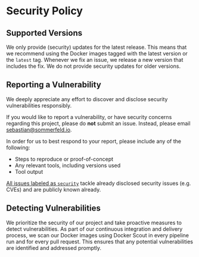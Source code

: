 # Security Policy

## Supported Versions

We only provide (security) updates for the latest release. This means that we recommend using the Docker images tagged with the latest version or the `latest` tag. Whenever we fix an issue, we release a new version that includes the fix. We do not provide security updates for older versions.

## Reporting a Vulnerability

We deeply appreciate any effort to discover and disclose security vulnerabilities responsibly.

If you would like to report a vulnerability, or have security concerns regarding this project, please do **not** submit an issue. Instead, please email <sebastian@sommerfeld.io>.

In order for us to best respond to your report, please include any of the following:

- Steps to reproduce or proof-of-concept
- Any relevant tools, including versions used
- Tool output

[All issues labeled as `security`](https://github.com/sommerfeld-io/configs-homelab/issues?q=is%3Aissue+label%3Asecurity%2Crisk+is%3Aopen) tackle already disclosed security issues (e.g. CVEs) and are publicly known already.

## Detecting Vulnerabilities

We prioritize the security of our project and take proactive measures to detect vulnerabilities. As part of our continuous integration and delivery process, we scan our Docker images using Docker Scout in every pipeline run and for every pull request. This ensures that any potential vulnerabilities are identified and addressed promptly.

<!-- !    DO NOT EDIT DIRECTLY !!!!!                         -->
<!-- !    File is auto-generated by pipeline                 -->
<!-- !    Contents are based on files from docs/about dir    -->
